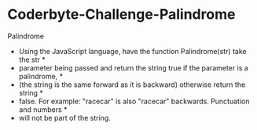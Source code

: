 # Coderbyte-Challenge-Palindrome

Palindrome                                                                          
*  Using the JavaScript language, have the function Palindrome(str) take the str       *
*  parameter being passed and return the string true if the parameter is a palindrome, *
*  (the string is the same forward as it is backward) otherwise return the string      *
*  false. For example: "racecar" is also "racecar" backwards. Punctuation and numbers  *
*  will not be part of the string.                                                 
